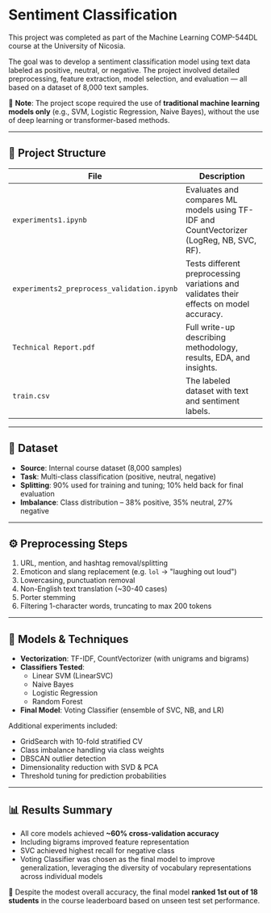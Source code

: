 # Sentiment Classification

This project was completed as part of the Machine Learning COMP-544DL course at the University of Nicosia.

The goal was to develop a sentiment classification model using text data labeled as positive, neutral, or negative. The project involved detailed preprocessing, feature extraction, model selection, and evaluation — all based on a dataset of 8,000 text samples. 

📌 **Note**: The project scope required the use of **traditional machine learning models only** (e.g., SVM, Logistic Regression, Naive Bayes), without the use of deep learning or transformer-based methods.

---

## 📁 Project Structure

| File                                  | Description |
|---------------------------------------|-------------|
| `experiments1.ipynb`                 | Evaluates and compares ML models using TF-IDF and CountVectorizer (LogReg, NB, SVC, RF). |
| `experiments2_preprocess_validation.ipynb` | Tests different preprocessing variations and validates their effects on model accuracy. |
| `Technical Report.pdf`               | Full write-up describing methodology, results, EDA, and insights. |
| `train.csv`                          | The labeled dataset with text and sentiment labels. |

---

## 🧪 Dataset

- **Source**: Internal course dataset (8,000 samples)
- **Task**: Multi-class classification (positive, neutral, negative)
- **Splitting**: 90% used for training and tuning; 10% held back for final evaluation
- **Imbalance**: Class distribution – 38% positive, 35% neutral, 27% negative

---

## ⚙️ Preprocessing Steps

1. URL, mention, and hashtag removal/splitting
2. Emoticon and slang replacement (e.g. `lol` → "laughing out loud")
3. Lowercasing, punctuation removal
4. Non-English text translation (~30-40 cases)
5. Porter stemming
6. Filtering 1-character words, truncating to max 200 tokens

---

## 🧠 Models & Techniques

- **Vectorization**: TF-IDF, CountVectorizer (with unigrams and bigrams)
- **Classifiers Tested**:
  - Linear SVM (LinearSVC)
  - Naive Bayes
  - Logistic Regression
  - Random Forest
- **Final Model**: Voting Classifier (ensemble of SVC, NB, and LR)

Additional experiments included:
- GridSearch with 10-fold stratified CV
- Class imbalance handling via class weights
- DBSCAN outlier detection
- Dimensionality reduction with SVD & PCA
- Threshold tuning for prediction probabilities

---

## 📊 Results Summary

- All core models achieved **~60% cross-validation accuracy**
- Including bigrams improved feature representation
- SVC achieved highest recall for negative class
- Voting Classifier was chosen as the final model to improve generalization, leveraging the diversity of vocabulary representations across individual models

📌 Despite the modest overall accuracy, the final model **ranked 1st out of 18 students** in the course leaderboard based on unseen test set performance.

